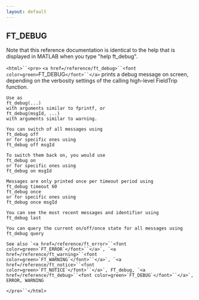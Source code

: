 ```yaml
---
layout: default
---
```


##  FT_DEBUG

Note that this reference documentation is identical to the help that is displayed in MATLAB when you type "help ft_debug".

`<html>``<pre>`
    `<a href=/reference/ft_debug>``<font color=green>`FT_DEBUG`</font>``</a>` prints a debug message on screen, depending on the verbosity 
    settings of the calling high-level FieldTrip function.
 
    Use as
    ft_debug(...)
    with arguments similar to fprintf, or
    ft_debug(msgId, ...)
    with arguments similar to warning.
 
    You can switch of all messages using
    ft_debug off
    or for specific ones using
    ft_debug off msgId
 
    To switch them back on, you would use 
    ft_debug on
    or for specific ones using
    ft_debug on msgId
    
    Messages are only printed once per timeout period using
    ft_debug timeout 60
    ft_debug once
    or for specific ones using
    ft_debug once msgId
 
    You can see the most recent messages and identifier using
    ft_debug last
 
    You can query the current on/off/once state for all messages using
    ft_debug query
 
    See also `<a href=/reference/ft_error>``<font color=green>`FT_ERROR`</font>``</a>`, `<a href=/reference/ft_warning>``<font color=green>`FT_WARNING`</font>``</a>`, `<a href=/reference/ft_notice>``<font color=green>`FT_NOTICE`</font>``</a>`, FT_debug, `<a href=/reference/ft_debug>``<font color=green>`FT_DEBUG`</font>``</a>`, ERROR, WARNING
`</pre>``</html>`

